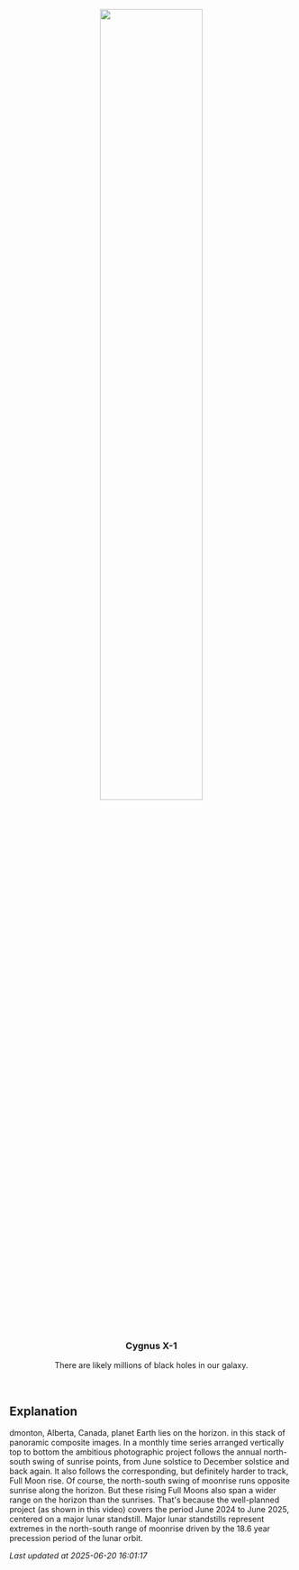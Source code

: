 <p align='center'>
    <img src='https://apod.nasa.gov/apod/image/2506/MajorLunarStandstillAPOD_1200.jpg' width='60%' />
    <h3 align="center">Cygnus X-1</h3>
    <p align="center">There are likely millions of black holes in our galaxy.</p>
</p>
<br/>

Explanation
--
dmonton, Alberta, Canada, planet Earth lies on the horizon. in this stack of panoramic composite images. In a monthly time series arranged vertically top to bottom the ambitious photographic project follows the annual north-south swing of sunrise points, from June solstice to December solstice and back again. It also follows the corresponding, but definitely harder to track, Full Moon rise. Of course, the north-south swing of moonrise runs opposite sunrise along the horizon. But these rising Full Moons also span a wider range on the horizon than the sunrises. That's because the well-planned project (as shown in this video) covers the period June 2024 to June 2025, centered on a major lunar standstill. Major lunar standstills represent extremes in the north-south range of moonrise driven by the 18.6 year precession period of the lunar orbit.


*Last updated at 2025-06-20 16:01:17*
